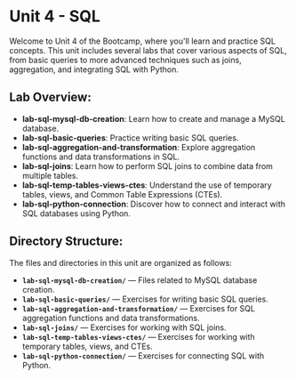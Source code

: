 # Unit 4 - SQL

Welcome to Unit 4 of the Bootcamp, where you'll learn and practice SQL concepts. This unit includes several labs that cover various aspects of SQL, from basic queries to more advanced techniques such as joins, aggregation, and integrating SQL with Python.

## Lab Overview:

- **lab-sql-mysql-db-creation**: Learn how to create and manage a MySQL database.
- **lab-sql-basic-queries**: Practice writing basic SQL queries.
- **lab-sql-aggregation-and-transformation**: Explore aggregation functions and data transformations in SQL.
- **lab-sql-joins**: Learn how to perform SQL joins to combine data from multiple tables.
- **lab-sql-temp-tables-views-ctes**: Understand the use of temporary tables, views, and Common Table Expressions (CTEs).
- **lab-sql-python-connection**: Discover how to connect and interact with SQL databases using Python.

## Directory Structure:

The files and directories in this unit are organized as follows:

- **`lab-sql-mysql-db-creation/`** — Files related to MySQL database creation.
- **`lab-sql-basic-queries/`** — Exercises for writing basic SQL queries.
- **`lab-sql-aggregation-and-transformation/`** — Exercises for SQL aggregation functions and data transformations.
- **`lab-sql-joins/`** — Exercises for working with SQL joins.
- **`lab-sql-temp-tables-views-ctes/`** — Exercises for working with temporary tables, views, and CTEs.
- **`lab-sql-python-connection/`** — Exercises for connecting SQL with Python.
